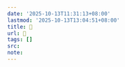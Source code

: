 ```yaml
---
date: '2025-10-13T11:31:13+08:00'
lastmod: '2025-10-13T13:04:51+08:00'
title: 󰨬
url: 󰨬
tags: []
src:
note:
---
```

